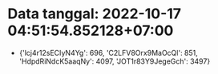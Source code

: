 # Data tanggal: 2022-10-17 04:51:54.852128+07:00

* {'lcj4r12sECIyN4Yg': 696, 'C2LFV8Orx9MaOcQl': 851, 'HdpdRiNdcK5aaqNy': 4097, 'JOT1r83Y9JegeGch': 3497}
